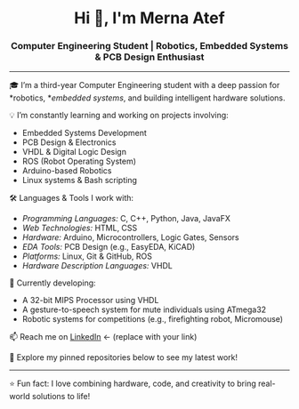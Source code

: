 <h1 align="center">Hi 👋, I'm Merna Atef</h1>
<h3 align="center">Computer Engineering Student | Robotics, Embedded Systems & PCB Design Enthusiast</h3>

---

🎓 I’m a third-year Computer Engineering student with a deep passion for *robotics, **embedded systems*, and building intelligent hardware solutions.

💡 I’m constantly learning and working on projects involving:
- Embedded Systems Development
- PCB Design & Electronics
- VHDL & Digital Logic Design
- ROS (Robot Operating System)
- Arduino-based Robotics
- Linux systems & Bash scripting

🛠 Languages & Tools I work with:
- *Programming Languages:* C, C++, Python, Java, JavaFX
- *Web Technologies:* HTML, CSS
- *Hardware:* Arduino, Microcontrollers, Logic Gates, Sensors
- *EDA Tools:* PCB Design (e.g., EasyEDA, KiCAD)
- *Platforms:* Linux, Git & GitHub, ROS
- *Hardware Description Languages:* VHDL

🌱 Currently developing:
- A 32-bit MIPS Processor using VHDL
- A gesture-to-speech system for mute individuals using ATmega32
- Robotic systems for competitions (e.g., firefighting robot, Micromouse)

📫 Reach me on [LinkedIn](#) ← (replace with your link)

📌 Explore my pinned repositories below to see my latest work!

---

⭐ Fun fact: I love combining hardware, code, and creativity to bring real-world solutions to life!
